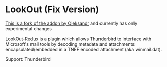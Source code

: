 # LookOut (Fix Version)

[This is a fork of the addon by Oleksandr](https://addons.thunderbird.net/nn-NO/thunderbird/addon/lookout-fix-version/) and currently has only experimental changes

LookOut-Redux is a plugin which allows Thunderbird to interface with Microsoft's mail tools by decoding metadata and attachments encapsulated/embedded in a TNEF encoded attachment (aka winmail.dat).

Support: Thunderbird
